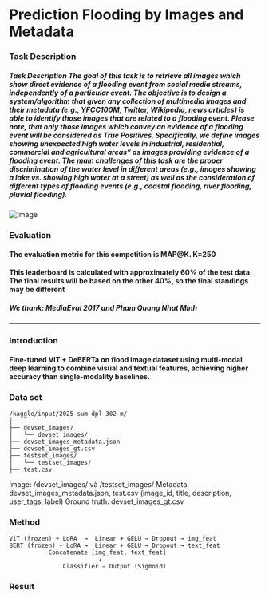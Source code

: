 # Prediction Flooding by Images and Metadata
### Task Description
##### Task Description The goal of this task is to retrieve all images which show direct evidence of a flooding event from social media streams, independently of a particular event. The objective is to design a system/algorithm that given any collection of multimedia images and their metadata (e.g., YFCC100M, Twitter, Wikipedia, news articles) is able to identify those images that are related to a flooding event. Please note, that only those images which convey an evidence of a flooding event will be considered as True Positives. Specifically, we define images showing unexpected high water levels in industrial, residential, commercial and agricultural areas“ as images providing evidence of a flooding event. The main challenges of this task are the proper discrimination of the water level in different areas (e.g., images showing a lake vs. showing high water at a street) as well as the consideration of different types of flooding events (e.g., coastal flooding, river flooding, pluvial flooding).

![Image](https://multimediaeval.github.io/2017-Multimedia-Satellite-Task/Preview_DIRSM.png)

### Evaluation
#### The evaluation metric for this competition is MAP@K. K=250
#### This leaderboard is calculated with approximately 60% of the test data. The final results will be based on the other 40%, so the final standings may be different
##### We thank: MediaEval 2017 and Pham Quang Nhat Minh
-----------------------------------------------------------------------------------------------------------------------------------------------------------------------------------------------------------------------------------------------------------------------------------------------
### Introduction
#### Fine-tuned ViT + DeBERTa on flood image dataset using multi-modal deep learning to combine visual and textual features, achieving higher accuracy than single-modality baselines.

### Data set
```
/kaggle/input/2025-sum-dpl-302-m/
│
├── devset_images/                       
│   └── devset_images/
├── devset_images_metadata.json       
├── devset_images_gt.csv            
├── testset_images/                   
│   └── testset_images/
├── test.csv                            

```
Image: /devset_images/ và /testset_images/
Metadata: devset_images_metadata.json, test.csv (image_id, title, description, user_tags, label)
Ground truth: devset_images_gt.csv

### Method
```
ViT (frozen) + LoRA  →  Linear + GELU → Dropout → img_feat
BERT (frozen) + LoRA →  Linear + GELU → Dropout → text_feat
           Concatenate [img_feat, text_feat]
                         ↓
               Classifier → Output (Sigmoid)

```
### Result
